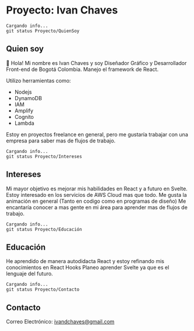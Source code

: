 # Proyecto: Ivan Chaves

```
Cargando info...
git status Proyecto/QuienSoy
```

## Quien soy
👋 Hola! Mi nombre es Ivan Chaves y soy Diseñador Gráfico y Desarrollador Front-end de Bogotá Colombia.
Manejo el framework de React.

Utilizo herramientas como: 
- Nodejs 
- DynamoDB 
- IAM 
- Amplify 
- Cognito
- Lambda

Estoy en proyectos freelance en general, pero me gustaría trabajar con una empresa para saber mas de flujos de trabajo.

```
Cargando info...
git status Proyecto/Intereses
```

## Intereses
Mi mayor objetivo es mejorar mis habilidades en React y a futuro en Svelte. 
Estoy interesado en los servicios de AWS Cloud mas que todo.
Me gusta la animación en general (Tanto en codigo como en programas de diseño)
Me encantaría conocer a mas gente en mi área para aprender mas de flujos de trabajo.

```
Cargando info...
git status Proyecto/Educación
```

## Educación
He aprendido de manera autodidacta React y estoy refinando mis conocimientos en React Hooks
Planeo aprender Svelte ya que es el lenguaje del futuro.

```
Cargando info...
git status Proyecto/Contacto
```

## Contacto

Correo Electrónico: ivandchaves@gmail.com

